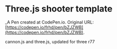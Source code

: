 # Three.js shooter template
 _A Pen created at CodePen.io. Original URL: [https://codepen.io/frhd/pen/bZJZWB](https://codepen.io/frhd/pen/bZJZWB).

 cannon.js and three.js, updated for three r77